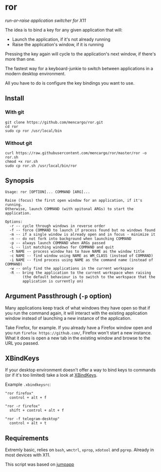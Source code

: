 # ror

*run-or-raise application switcher for X11*

The idea is to bind a key for any given application that will:

- Launch the application, if it's not already running
- Raise the application's window, if it is running

Pressing the key again will cycle to the application's next window, if there's more than one.

The fastest way for a keyboard-junkie to switch between applications in a modern desktop environment.

All you have to do is configure the key bindings you want to use.

## Install
### With git
```
git clone https://github.com/mencargo/ror.git
cd ror
sudo cp ror /usr/local/bin
```
### Without git
```
curl https://raw.githubusercontent.com/mencargo/ror/master/ror -o ror.sh
chmod +x ror.sh
sudo cp ror.sh /usr/local/bin/ror
```

## Synopsis
```
Usage: ror [OPTION]... COMMAND [ARG]...

Raise (focus) the first open window for an application, if it's running.
Otherwise, launch COMMAND (with opitonal ARGs) to start the application.

Options:
  -r -- cycle through windows in reverse order
  -f -- force COMMAND to launch if process found but no windows found
  -m -- if a single window is already open and in focus - minimize it
  -n -- do not fork into background when launching COMMAND
  -p -- always launch COMMAND when ARGs passed
  -L -- list matching windows for COMMAND and quit
  -t NAME -- process window has to have NAME as the window title
  -c NAME -- find window using NAME as WM_CLASS (instead of COMMAND)
  -i NAME -- find process using NAME as the command name (instead of COMMAND)
  -w -- only find the applications in the current workspace
  -R -- bring the application to the current workspace when raising
        (the default behaviour is to switch to the workspace that the
        application is currently on)
```

## Argument Passthrough (`-p` option)

Many applications keep track of what windows they have open so that if you run
the command again, it will interact with the existing application window
instead of launching a new instance of the application.

Take Firefox, for example. If you already have a Firefox window open and you
run `firefox https://github.com/`, Firefox won't start a new instance. What it
does is open a new tab in the existing window and browse to the URL you passed.


## XBindKeys

If your desktop environment doesn't offer a way to bind keys to commands (or if it's too limited) take a look at [XBindKeys](http://www.nongnu.org/xbindkeys/xbindkeys.html).

Example `.xbindkeysrc`:
```
"ror firefox"
  control + alt + f

"ror -r firefox"
  shift + control + alt + f

"ror -f telegram-desktop"
  control + alt + t
```


## Requirements

Extremly basic, relies on `bash`, `wmctrl`, `xprop`, `xdotool` and `pgrep`. Already in most devices with X11.

This script was based on [jumpapp](https://github.com/mkropat/jumpapp)
